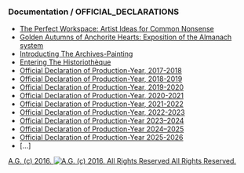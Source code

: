 ### Documentation / OFFICIAL_DECLARATIONS
* [The Perfect Workspace: Artist Ideas for Common Nonsense](https://medium.com/the-painters-almanach/the-perfect-workspace-dce2d3314d7c)
* [Golden Autumns of Anchorite Hearts: Exposition of the Almanach system](https://medium.com/the-painters-almanach/golden-autumns-of-anchorite-hearts-96cae8ea62f6)
* [Introducting The Archives-Painting](https://medium.com/the-painters-almanach/introducing-the-archive-painting-a313f08e173)
* [Entering The Historiothèque](https://medium.com/the-painters-almanach/entering-the-historiothèque-fe57dcdf64dc)
* [Official Declaration of Production-Year, 2017-2018](https://medium.com/the-painters-almanach/official-declaration-of-the-production-year-2017-2018-1cc81705450b)
* [Official Declaration of Production-Year, 2018-2019](https://medium.com/the-painters-almanach/official-declaration-of-the-production-year-2018-2019-e12e1d8faec0)
* [Official Declaration of Production-Year, 2019-2020](https://medium.com/the-painters-almanach/official-declaration-of-production-year-2019-2020-604367d1c6e1)
* [Official Declaration of Production-Year, 2020-2021](https://medium.com/the-painters-almanach/official-declaration-of-production-year-2020-2021-9a1a0b1ed728)
* [Official Declaration of Production-Year, 2021-2022](https://medium.com/the-painters-almanach/official-declaration-of-production-year-2021-2022-626e41b9e28f)
* [Official Declaration of Production-Year, 2022-2023](https://medium.com/the-painters-almanach/official-declaration-of-production-year-2022-2023-cc4002ed88c)
* [Official Declaration of Production-Year 2023–2024](https://medium.com/the-painters-almanach/official-declaration-of-production-year-2023-2024-e136153b27ee)
* [Official Declaration of Production-Year 2024–2025](https://medium.com/the-painters-almanach/official-declaration-of-production-year-2024-2025-409de041379)
* [Official Declaration of Production-Year 2025-2026](https://medium.com/the-painters-almanach/official-declaration-of-production-year-2025-2026-fd160f5fd970)
* [...]

[A.G. (c) 2016. ![A.G. (c) 2016. All Rights Reserved](https://historiotheque.files.wordpress.com/2016/11/ag_signature_official_2015_50px_cropped.jpg) All Rights Reserved.](http://alexgagnon.com)
